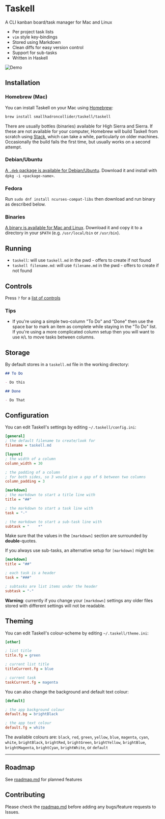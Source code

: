 # Taskell

A CLI kanban board/task manager for Mac and Linux

- Per project task lists
- `vim` style key-bindings
- Stored using Markdown
- Clean diffs for easy version control
- Support for sub-tasks
- Written in Haskell

![Demo](https://github.com/smallhadroncollider/taskell/blob/img/demo.gif?raw=true)

## Installation

### Homebrew (Mac)

You can install Taskell on your Mac using [Homebrew](https://brew.sh):

```bash
brew install smallhadroncollider/taskell/taskell
```

There are usually bottles (binaries) available for High Sierra and Sierra. If these are not available for your computer, Homebrew will build Taskell from scratch using [Stack](https://docs.haskellstack.org/), which can take a while, particularly on older machines. Occasionally the build fails the first time, but usually works on a second attempt.

### Debian/Ubuntu

[A `.deb` package is available for Debian/Ubuntu](https://github.com/smallhadroncollider/taskell/releases). Download it and install with `dpkg -i <package-name>`.

### Fedora

Run `sudo dnf install ncurses-compat-libs` then download and run binary as described below.

### Binaries

[A binary is available for Mac and Linux](https://github.com/smallhadroncollider/taskell/releases). Download it and copy it to a directory in your `$PATH` (e.g. `/usr/local/bin` or `/usr/bin`).

## Running

- `taskell`: will use `taskell.md` in the pwd - offers to create if not found
- `taskell filename.md`: will use `filename.md` in the pwd - offers to create if not found

## Controls

Press `?` for a [list of controls](https://github.com/smallhadroncollider/taskell/blob/master/templates/controls.md)

### Tips

- If you're using a simple two-column "To Do" and "Done" then use the space bar to mark an item as complete while staying in the "To Do" list. If you're using a more complicated column setup then you will want to use `H`/`L` to move tasks between columns.

## Storage

By default stores in a `taskell.md` file in the working directory:

```md
## To Do

- Do this

## Done

- Do That
```

## Configuration

You can edit Taskell's settings by editing `~/.taskell/config.ini`:

```ini
[general]
; the default filename to create/look for
filename = taskell.md

[layout]
; the width of a column
column_width = 30

; the padding of a column
; for both sides, so 3 would give a gap of 6 between two columns
column_padding = 3

[markdown]
; the markdown to start a title line with
title = "##"

; the markdown to start a task line with
task = "-"

; the markdown to start a sub-task line with
subtask = "    *"
```

Make sure that the values in the `[markdown]` section are surrounded by **double**-quotes.

If you always use sub-tasks, an alternative setup for `[markdown]` might be:

```ini
[markdown]
title = "##"

; each task is a header
task = "###"

; subtasks are list items under the header
subtask = "-"
```

**Warning**: currently if you change your `[markdown]` settings any older files stored with different settings will not be readable.

## Theming

You can edit Taskell's colour-scheme by editing `~/.taskell/theme.ini`:

```ini
[other]

; list title
title.fg = green

; current list title
titleCurrent.fg = blue

; current task
taskCurrent.fg = magenta
```

You can also change the background and default text colour:

```ini
[default]

; the app background colour
default.bg = brightBlack

; the app text colour
default.fg = white
```

The available colours are: `black`, `red`, `green`, `yellow`, `blue`, `magenta`, `cyan`, `white`, `brightBlack`, `brightRed`, `brightGreen`, `brightYellow`, `brightBlue`, `brightMagenta`, `brightCyan`, `brightWhite`, or `default`

---

## Roadmap

See [roadmap.md](https://github.com/smallhadroncollider/taskell/blob/develop/roadmap.md) for planned features

## Contributing

Please check the [roadmap.md](https://github.com/smallhadroncollider/taskell/blob/develop/roadmap.md) before adding any bugs/feature requests to Issues.
